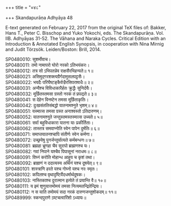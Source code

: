 +++
title = "०४८"

+++
Skandapurāṇa Adhyāya 48

E-text generated on February 22, 2017 from the original TeX files of: Bakker, Hans T., Peter C. Bisschop and Yuko Yokochi, eds. The Skandapurāṇa. Vol. IIB. Adhyāyas 31-52. The Vāhana and Naraka Cycles. Critical Edition with an Introduction & Annotated English Synopsis, in cooperation with Nina Mirnig and Judit Törzsök. Leiden/Boston: Brill, 2014.

SP0480010: सुशर्मोवाच।  
SP0480011: तमो नामापरो घोरो नरको ऽतिभयंकरः।  
SP0480012: तत्र सो ऽभिपतन्नेव राक्षसैरभिहन्यते॥ १॥  
SP0480021: असिमुद्गरशक्त्यग्रैर्गदामुसलपट्टसैः।  
SP0480022: भयदैः परिघैष्टङ्कैर्वज्रैरसिपरश्वधैः॥ २॥  
SP0480031: अन्यैश्च विविधाकारैर्हतः क्रुद्धैः सुनिर्दयैः।  
SP0480032: मूर्छितस्तमसा ग्रस्तो नरकं तं प्रपद्यते॥ ३॥  
SP0480041: स देहेन विनष्टेन तमसा मूर्छिताकृतिः।  
SP0480042: दुःखसंततिसंबद्धो यातनामश्नुते भृशम्॥ ४॥  
SP0480051: यस्मात्स तमसा ग्रस्त अनाश्वस्तो ऽतिदारुणम्।  
SP0480052: यातनामश्नुते जन्तुस्तमस्तस्मात्स उच्यते॥ ५॥  
SP0480061: सर्वा बहुविधाकारा यातना याः प्रकीर्तिताः।  
SP0480062: तास्तत्र समवाप्नोति स्वेन पापेन दुर्मतिः॥ ६॥  
SP0480071: समाप्तयातनश्चापि संतीर्णः स्वेन कर्मणा।  
SP0480072: उच्छ्रयेषु पुनर्जन्तुर्यात्यते कर्मबन्धनः॥ ७॥  
SP0480081: ब्रह्महा भ्रूणहा चैव सुरापो ब्राह्मणश्च यः।  
SP0480082: गवां निपाने यश्चैव पिपासूनां नराधमः॥ ८॥  
SP0480091: विघ्नं करोति मोहान्ध आहूय च कृशं तथा।  
SP0480092: ब्राह्मणं न ददात्यस्य अर्थिनं यश्च दूषयेत्॥ ९॥  
SP0480101: शास्त्राणि हरते यश्च गोघ्नो यश्च नरः स्मृतः।  
SP0480102: कपिलश्च वृथादृष्टिर्वेदधर्मार्थदूषकः।  
SP0480103: नास्तिकाश्च दुरात्मान इत्येते तं प्रयान्ति वै॥ १०॥  
SP0480111: य इमं शृणुयात्तमोमयं तमसा नित्यमतन्द्रितेन्द्रियः।  
SP0480112: न स याति तमोमयं सदा नरकं दारुणजन्तुशोकदम्॥ ११॥  
SP0489999: स्कन्दपुराणे ऽष्टचत्वारिंशो ऽध्यायः॥  
